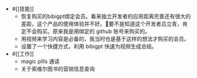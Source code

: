 - #[[技能]]
    - 恢复购买的bibigpt绑定会员。看来独立开发者的应用距离完善还有很大的差距，这个产品的使用体验并不好。要不是知道这个开发者吕立青，肯定不会购买。原来我是用绑定的 github 账号来购买的。
    - 用视频来学习内容是必备的，我当时也是基于这样的想法才购买的会员。
    - 设置了一个快捷方式，利用 bibigpt 快速为视频生成总结。
- #[[工作]]
    - magic pills 通读
    - 关于索维尔图书的营销信息查询
